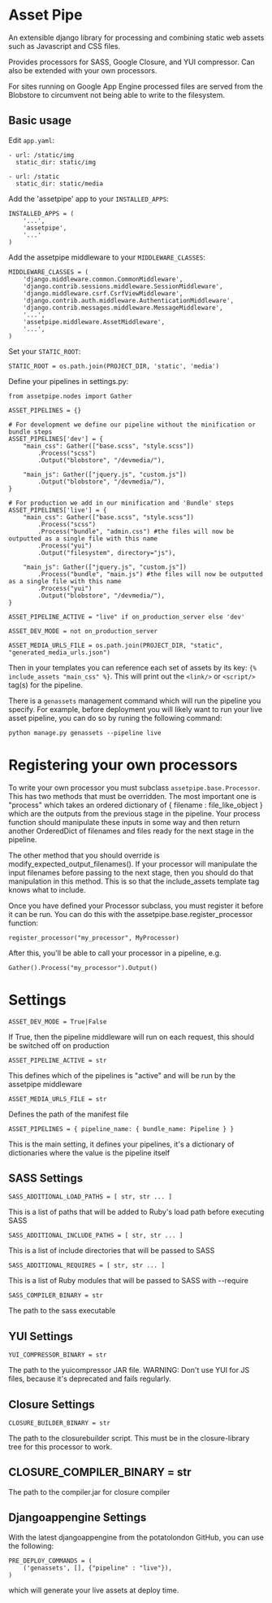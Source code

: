 # Asset Pipe

An extensible django library for processing and combining static web assets such as Javascript and CSS files.

Provides processors for SASS, Google Closure, and YUI compressor.  Can also be extended with your own processors.

For sites running on Google App Engine processed files are served from the Blobstore to circumvent not being able to write to the filesystem.

## Basic usage

Edit `app.yaml`:

```
- url: /static/img
  static_dir: static/img

- url: /static
  static_dir: static/media
```

Add the 'assetpipe' app to your `INSTALLED_APPS`:

```
INSTALLED_APPS = (
	'...',
    'assetpipe',
    '...'
)
```

Add the assetpipe middleware to your `MIDDLEWARE_CLASSES`:

```
MIDDLEWARE_CLASSES = (
    'django.middleware.common.CommonMiddleware',
    'django.contrib.sessions.middleware.SessionMiddleware',
    'django.middleware.csrf.CsrfViewMiddleware',
    'django.contrib.auth.middleware.AuthenticationMiddleware',
    'django.contrib.messages.middleware.MessageMiddleware',
    '...',
    'assetpipe.middleware.AssetMiddleware',
    '...',
)
```

Set your `STATIC_ROOT`:

```
STATIC_ROOT = os.path.join(PROJECT_DIR, 'static', 'media')
```


Define your pipelines in settings.py:

```
from assetpipe.nodes import Gather

ASSET_PIPELINES = {}

# For development we define our pipeline without the minification or bundle steps
ASSET_PIPELINES['dev'] = {
	"main_css": Gather(["base.scss", "style.scss"])
		.Process("scss")
		.Output("blobstore", "/devmedia/"),

	"main_js": Gather(["jquery.js", "custom.js"])
		.Output("blobstore", "/devmedia/"),
}

# For production we add in our minification and 'Bundle' steps
ASSET_PIPELINES['live'] = {
	"main_css": Gather(["base.scss", "style.scss"])
		.Process("scss")
		.Process("bundle", "admin.css") #the files will now be outputted as a single file with this name
		.Process("yui")
		.Output("filesystem", directory="js"),

	"main_js": Gather(["jquery.js", "custom.js"])
		.Process("bundle", "main.js") #the files will now be outputted as a single file with this name
		.Process("yui")
		.Output("blobstore", "/devmedia/"),
}

ASSET_PIPELINE_ACTIVE = "live" if on_production_server else 'dev'

ASSET_DEV_MODE = not on_production_server

ASSET_MEDIA_URLS_FILE = os.path.join(PROJECT_DIR, "static", "generated_media_urls.json")

```

Then in your templates you can reference each set of assets by its key: `{% include_assets "main_css" %}`.  This will print out the `<link/>` or `<script/>` tag(s) for the pipeline.

There is a `genassets` management command which will run the pipeline you specify. For example, before deployment you will likely want to run your live asset pipeline, you can do so by
runing the following command:

`python manage.py genassets --pipeline live`

# Registering your own processors

To write your own processor you must subclass `assetpipe.base.Processor`. This has two methods that must be overridden. The most important one is "process" which takes an ordered dictionary of
{ filename : file_like_object } which are the outputs from the previous stage in the pipeline. Your process function should manipulate these inputs in some way and then return another OrderedDict
of filenames and files ready for the next stage in the pipeline.

The other method that you should override is modify_expected_output_filenames(). If your processor will manipulate the input filenames before passing to the next stage, then you should do that
manipulation in this method. This is so that the include_assets template tag knows what to include.

Once you have defined your Processor subclass, you must register it before it can be run. You can do this with the assetpipe.base.register_processor function:

    register_processor("my_processor", MyProcessor)

After this, you'll be able to call your processor in a pipeline, e.g.

    Gather().Process("my_processor").Output()


# Settings

    ASSET_DEV_MODE = True|False

If True, then the pipeline middleware will run on each request, this should be switched off on production

    ASSET_PIPELINE_ACTIVE = str

This defines which of the pipelines is "active" and will be run by the assetpipe middleware

    ASSET_MEDIA_URLS_FILE = str

Defines the path of the manifest file

    ASSET_PIPELINES = { pipeline_name: { bundle_name: Pipeline } }

This is the main setting, it defines your pipelines, it's a dictionary of dictionaries where the
value is the pipeline itself

## SASS Settings

    SASS_ADDITIONAL_LOAD_PATHS = [ str, str ... ]

This is a list of paths that will be added to Ruby's load path before executing SASS

    SASS_ADDITIONAL_INCLUDE_PATHS = [ str, str ... ]

This is a list of include directories that will be passed to SASS

    SASS_ADDITIONAL_REQUIRES = [ str, str ... ]

This is a list of Ruby modules that will be passed to SASS with --require

    SASS_COMPILER_BINARY = str

The path to the sass executable

## YUI Settings

    YUI_COMPRESSOR_BINARY = str

The path to the yuicompressor JAR file. WARNING: Don't use YUI for JS files, because it's deprecated and fails regularly.

## Closure Settings

    CLOSURE_BUILDER_BINARY = str

The path to the closurebuilder script. This must be in the closure-library tree for this processor to work.

## CLOSURE_COMPILER_BINARY = str

The path to the compiler.jar for closure compiler

## Djangoappengine Settings

With the latest djangoappengine from the potatolondon GitHub, you can use the following:

    PRE_DEPLOY_COMMANDS = (
        ('genassets', [], {"pipeline" : "live"}),
    )

which will generate your live assets at deploy time.
